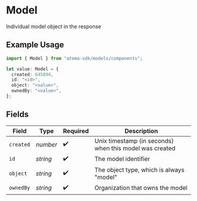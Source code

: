 # Model

Individual model object in the response

## Example Usage

```typescript
import { Model } from "atoma-sdk/models/components";

let value: Model = {
  created: 645894,
  id: "<id>",
  object: "<value>",
  ownedBy: "<value>",
};
```

## Fields

| Field                                                   | Type                                                    | Required                                                | Description                                             |
| ------------------------------------------------------- | ------------------------------------------------------- | ------------------------------------------------------- | ------------------------------------------------------- |
| `created`                                               | *number*                                                | :heavy_check_mark:                                      | Unix timestamp (in seconds) when this model was created |
| `id`                                                    | *string*                                                | :heavy_check_mark:                                      | The model identifier                                    |
| `object`                                                | *string*                                                | :heavy_check_mark:                                      | The object type, which is always "model"                |
| `ownedBy`                                               | *string*                                                | :heavy_check_mark:                                      | Organization that owns the model                        |